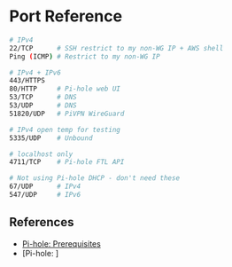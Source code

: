 # Port Reference

```bash
# IPv4
22/TCP      # SSH restrict to my non-WG IP + AWS shell
Ping (ICMP) # Restrict to my non-WG IP

# IPv4 + IPv6
443/HTTPS   
80/HTTP     # Pi-hole web UI
53/TCP      # DNS
53/UDP      # DNS
51820/UDP   # PiVPN WireGuard

# IPv4 open temp for testing
5335/UDP    # Unbound

# localhost only
4711/TCP    # Pi-hole FTL API

# Not using Pi-hole DHCP - don't need these
67/UDP      # IPv4
547/UDP     # IPv6 
```

## References

* [Pi-hole: Prerequisites](https://docs.pi-hole.net/main/prerequisites/)
* [Pi-hole: ]

